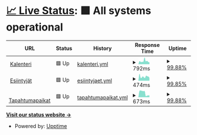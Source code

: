 # [📈 Live Status](https://status.tanssi.net): <!--live status--> **🟩 All systems operational**

<!--start: status pages-->
<!-- This summary is generated by Upptime (https://github.com/upptime/upptime) -->
<!-- Do not edit this manually, your changes will be overwritten -->
<!-- prettier-ignore -->
| URL | Status | History | Response Time | Uptime |
| --- | ------ | ------- | ------------- | ------ |
| <img alt="" src="https://icons.duckduckgo.com/ip3/tanssi.net.ico" height="13"> [Kalenteri](https://tanssi.net/cal/events/2024/4/16/) | 🟩 Up | [kalenteri.yml](https://github.com/tanssinet/up/commits/HEAD/history/kalenteri.yml) | <details><summary><img alt="Response time graph" src="./graphs/kalenteri/response-time-week.png" height="20"> 792ms</summary><br><a href="https://status.tanssi.io/history/kalenteri"><img alt="Response time 1120" src="https://img.shields.io/endpoint?url=https%3A%2F%2Fraw.githubusercontent.com%2Ftanssinet%2Fup%2FHEAD%2Fapi%2Fkalenteri%2Fresponse-time.json"></a><br><a href="https://status.tanssi.io/history/kalenteri"><img alt="24-hour response time 492" src="https://img.shields.io/endpoint?url=https%3A%2F%2Fraw.githubusercontent.com%2Ftanssinet%2Fup%2FHEAD%2Fapi%2Fkalenteri%2Fresponse-time-day.json"></a><br><a href="https://status.tanssi.io/history/kalenteri"><img alt="7-day response time 792" src="https://img.shields.io/endpoint?url=https%3A%2F%2Fraw.githubusercontent.com%2Ftanssinet%2Fup%2FHEAD%2Fapi%2Fkalenteri%2Fresponse-time-week.json"></a><br><a href="https://status.tanssi.io/history/kalenteri"><img alt="30-day response time 1120" src="https://img.shields.io/endpoint?url=https%3A%2F%2Fraw.githubusercontent.com%2Ftanssinet%2Fup%2FHEAD%2Fapi%2Fkalenteri%2Fresponse-time-month.json"></a><br><a href="https://status.tanssi.io/history/kalenteri"><img alt="1-year response time 1120" src="https://img.shields.io/endpoint?url=https%3A%2F%2Fraw.githubusercontent.com%2Ftanssinet%2Fup%2FHEAD%2Fapi%2Fkalenteri%2Fresponse-time-year.json"></a></details> | <details><summary><a href="https://status.tanssi.io/history/kalenteri">99.88%</a></summary><a href="https://status.tanssi.io/history/kalenteri"><img alt="All-time uptime 99.57%" src="https://img.shields.io/endpoint?url=https%3A%2F%2Fraw.githubusercontent.com%2Ftanssinet%2Fup%2FHEAD%2Fapi%2Fkalenteri%2Fuptime.json"></a><br><a href="https://status.tanssi.io/history/kalenteri"><img alt="24-hour uptime 100.00%" src="https://img.shields.io/endpoint?url=https%3A%2F%2Fraw.githubusercontent.com%2Ftanssinet%2Fup%2FHEAD%2Fapi%2Fkalenteri%2Fuptime-day.json"></a><br><a href="https://status.tanssi.io/history/kalenteri"><img alt="7-day uptime 99.88%" src="https://img.shields.io/endpoint?url=https%3A%2F%2Fraw.githubusercontent.com%2Ftanssinet%2Fup%2FHEAD%2Fapi%2Fkalenteri%2Fuptime-week.json"></a><br><a href="https://status.tanssi.io/history/kalenteri"><img alt="30-day uptime 99.57%" src="https://img.shields.io/endpoint?url=https%3A%2F%2Fraw.githubusercontent.com%2Ftanssinet%2Fup%2FHEAD%2Fapi%2Fkalenteri%2Fuptime-month.json"></a><br><a href="https://status.tanssi.io/history/kalenteri"><img alt="1-year uptime 99.57%" src="https://img.shields.io/endpoint?url=https%3A%2F%2Fraw.githubusercontent.com%2Ftanssinet%2Fup%2FHEAD%2Fapi%2Fkalenteri%2Fuptime-year.json"></a></details>
| <img alt="" src="https://icons.duckduckgo.com/ip3/tanssi.net.ico" height="13"> [Esiintyjät](https://tanssi.net/cal/performers/) | 🟩 Up | [esiintyjaet.yml](https://github.com/tanssinet/up/commits/HEAD/history/esiintyjaet.yml) | <details><summary><img alt="Response time graph" src="./graphs/esiintyjaet/response-time-week.png" height="20"> 474ms</summary><br><a href="https://status.tanssi.io/history/esiintyjaet"><img alt="Response time 507" src="https://img.shields.io/endpoint?url=https%3A%2F%2Fraw.githubusercontent.com%2Ftanssinet%2Fup%2FHEAD%2Fapi%2Fesiintyjaet%2Fresponse-time.json"></a><br><a href="https://status.tanssi.io/history/esiintyjaet"><img alt="24-hour response time 338" src="https://img.shields.io/endpoint?url=https%3A%2F%2Fraw.githubusercontent.com%2Ftanssinet%2Fup%2FHEAD%2Fapi%2Fesiintyjaet%2Fresponse-time-day.json"></a><br><a href="https://status.tanssi.io/history/esiintyjaet"><img alt="7-day response time 474" src="https://img.shields.io/endpoint?url=https%3A%2F%2Fraw.githubusercontent.com%2Ftanssinet%2Fup%2FHEAD%2Fapi%2Fesiintyjaet%2Fresponse-time-week.json"></a><br><a href="https://status.tanssi.io/history/esiintyjaet"><img alt="30-day response time 507" src="https://img.shields.io/endpoint?url=https%3A%2F%2Fraw.githubusercontent.com%2Ftanssinet%2Fup%2FHEAD%2Fapi%2Fesiintyjaet%2Fresponse-time-month.json"></a><br><a href="https://status.tanssi.io/history/esiintyjaet"><img alt="1-year response time 507" src="https://img.shields.io/endpoint?url=https%3A%2F%2Fraw.githubusercontent.com%2Ftanssinet%2Fup%2FHEAD%2Fapi%2Fesiintyjaet%2Fresponse-time-year.json"></a></details> | <details><summary><a href="https://status.tanssi.io/history/esiintyjaet">99.85%</a></summary><a href="https://status.tanssi.io/history/esiintyjaet"><img alt="All-time uptime 99.57%" src="https://img.shields.io/endpoint?url=https%3A%2F%2Fraw.githubusercontent.com%2Ftanssinet%2Fup%2FHEAD%2Fapi%2Fesiintyjaet%2Fuptime.json"></a><br><a href="https://status.tanssi.io/history/esiintyjaet"><img alt="24-hour uptime 100.00%" src="https://img.shields.io/endpoint?url=https%3A%2F%2Fraw.githubusercontent.com%2Ftanssinet%2Fup%2FHEAD%2Fapi%2Fesiintyjaet%2Fuptime-day.json"></a><br><a href="https://status.tanssi.io/history/esiintyjaet"><img alt="7-day uptime 99.85%" src="https://img.shields.io/endpoint?url=https%3A%2F%2Fraw.githubusercontent.com%2Ftanssinet%2Fup%2FHEAD%2Fapi%2Fesiintyjaet%2Fuptime-week.json"></a><br><a href="https://status.tanssi.io/history/esiintyjaet"><img alt="30-day uptime 99.57%" src="https://img.shields.io/endpoint?url=https%3A%2F%2Fraw.githubusercontent.com%2Ftanssinet%2Fup%2FHEAD%2Fapi%2Fesiintyjaet%2Fuptime-month.json"></a><br><a href="https://status.tanssi.io/history/esiintyjaet"><img alt="1-year uptime 99.57%" src="https://img.shields.io/endpoint?url=https%3A%2F%2Fraw.githubusercontent.com%2Ftanssinet%2Fup%2FHEAD%2Fapi%2Fesiintyjaet%2Fuptime-year.json"></a></details>
| <img alt="" src="https://icons.duckduckgo.com/ip3/tanssi.net.ico" height="13"> [Tapahtumapaikat](https://tanssi.net/cal/venues/) | 🟩 Up | [tapahtumapaikat.yml](https://github.com/tanssinet/up/commits/HEAD/history/tapahtumapaikat.yml) | <details><summary><img alt="Response time graph" src="./graphs/tapahtumapaikat/response-time-week.png" height="20"> 673ms</summary><br><a href="https://status.tanssi.io/history/tapahtumapaikat"><img alt="Response time 451" src="https://img.shields.io/endpoint?url=https%3A%2F%2Fraw.githubusercontent.com%2Ftanssinet%2Fup%2FHEAD%2Fapi%2Ftapahtumapaikat%2Fresponse-time.json"></a><br><a href="https://status.tanssi.io/history/tapahtumapaikat"><img alt="24-hour response time 273" src="https://img.shields.io/endpoint?url=https%3A%2F%2Fraw.githubusercontent.com%2Ftanssinet%2Fup%2FHEAD%2Fapi%2Ftapahtumapaikat%2Fresponse-time-day.json"></a><br><a href="https://status.tanssi.io/history/tapahtumapaikat"><img alt="7-day response time 673" src="https://img.shields.io/endpoint?url=https%3A%2F%2Fraw.githubusercontent.com%2Ftanssinet%2Fup%2FHEAD%2Fapi%2Ftapahtumapaikat%2Fresponse-time-week.json"></a><br><a href="https://status.tanssi.io/history/tapahtumapaikat"><img alt="30-day response time 451" src="https://img.shields.io/endpoint?url=https%3A%2F%2Fraw.githubusercontent.com%2Ftanssinet%2Fup%2FHEAD%2Fapi%2Ftapahtumapaikat%2Fresponse-time-month.json"></a><br><a href="https://status.tanssi.io/history/tapahtumapaikat"><img alt="1-year response time 451" src="https://img.shields.io/endpoint?url=https%3A%2F%2Fraw.githubusercontent.com%2Ftanssinet%2Fup%2FHEAD%2Fapi%2Ftapahtumapaikat%2Fresponse-time-year.json"></a></details> | <details><summary><a href="https://status.tanssi.io/history/tapahtumapaikat">99.88%</a></summary><a href="https://status.tanssi.io/history/tapahtumapaikat"><img alt="All-time uptime 99.64%" src="https://img.shields.io/endpoint?url=https%3A%2F%2Fraw.githubusercontent.com%2Ftanssinet%2Fup%2FHEAD%2Fapi%2Ftapahtumapaikat%2Fuptime.json"></a><br><a href="https://status.tanssi.io/history/tapahtumapaikat"><img alt="24-hour uptime 100.00%" src="https://img.shields.io/endpoint?url=https%3A%2F%2Fraw.githubusercontent.com%2Ftanssinet%2Fup%2FHEAD%2Fapi%2Ftapahtumapaikat%2Fuptime-day.json"></a><br><a href="https://status.tanssi.io/history/tapahtumapaikat"><img alt="7-day uptime 99.88%" src="https://img.shields.io/endpoint?url=https%3A%2F%2Fraw.githubusercontent.com%2Ftanssinet%2Fup%2FHEAD%2Fapi%2Ftapahtumapaikat%2Fuptime-week.json"></a><br><a href="https://status.tanssi.io/history/tapahtumapaikat"><img alt="30-day uptime 99.64%" src="https://img.shields.io/endpoint?url=https%3A%2F%2Fraw.githubusercontent.com%2Ftanssinet%2Fup%2FHEAD%2Fapi%2Ftapahtumapaikat%2Fuptime-month.json"></a><br><a href="https://status.tanssi.io/history/tapahtumapaikat"><img alt="1-year uptime 99.64%" src="https://img.shields.io/endpoint?url=https%3A%2F%2Fraw.githubusercontent.com%2Ftanssinet%2Fup%2FHEAD%2Fapi%2Ftapahtumapaikat%2Fuptime-year.json"></a></details>

<!--end: status pages-->

[**Visit our status website →**](https://status.tanssi.io/)

- Powered by: [Upptime](https://github.com/upptime/upptime)
